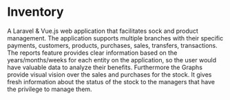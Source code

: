 # Inventory
A Laravel & Vue.js web application that facilitates sock and product management. The application supports multiple branches with their specific payments, customers, products, purchases, sales, transfers, transactions.
The reports feature provides clear information based on the years/months/weeks for each entity on the application, so the user would have valuable data to analyze their benefits.
Furthermore the Graphs provide visual vision over the sales and purchases for the stock. It gives fresh information about the status of the stock to the managers that have the privilege to manage them.
